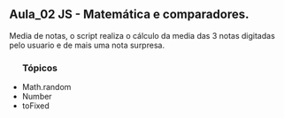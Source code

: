 <h2> Aula_02 JS - Matemática e comparadores.</h2>

Media de notas, o script realiza o cálculo da media das 3 notas digitadas pelo usuario e de mais uma nota surpresa.


<ul><h3>Tópicos</h3>
<li>Math.random</li>
<li>Number</li>
<li>toFixed</li>
</ul>
